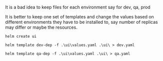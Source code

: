 It is a bad idea to keep files for each environment say for dev, qa, prod

It is better to keep one set of templates and change the values based on different environments they have to be installed to, say number of replicas may differ or maybe the resources.

```
helm create ui
```

```
helm template dev-dep -f .\ui\values.yaml .\ui\ > dev.yaml
```
 
```
helm template qa-dep -f .\ui\values.yaml .\ui\ > qa.yaml
```